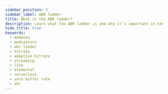 ```yaml
---
sidebar_position: 3
sidebar_label: ABR ladder
title: What is the ABR ladder?
description: Learn what the ABR ladder is and why it's important in the world of media and entertainment.
hide_title: true
keywords:
  - momento
  - mediastore
  - abr ladder
  - bitrate
  - adaptive bitrate
  - streaming
  - live
  - elemental
  - serverless
  - zero buffer rate
  - zbr
---
```


